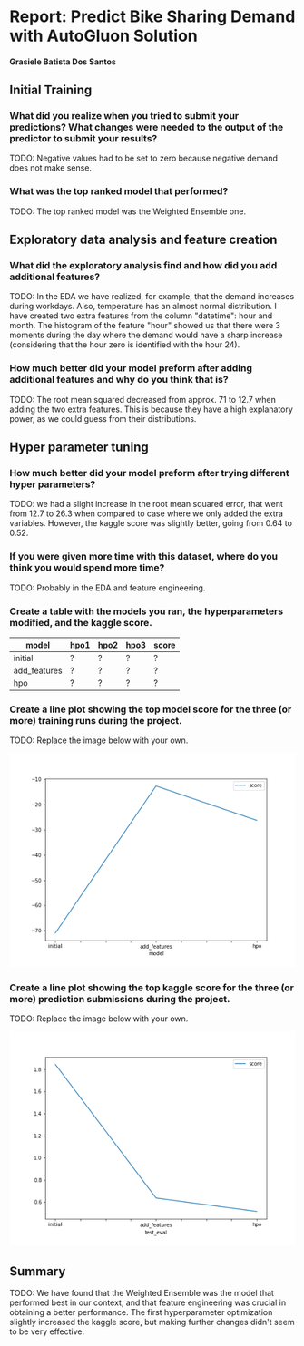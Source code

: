 # Report: Predict Bike Sharing Demand with AutoGluon Solution
#### Grasiele Batista Dos Santos

## Initial Training
### What did you realize when you tried to submit your predictions? What changes were needed to the output of the predictor to submit your results?
TODO: Negative values had to be set to zero because negative demand does not make sense.

### What was the top ranked model that performed?
TODO: The top ranked model was the Weighted Ensemble one.

## Exploratory data analysis and feature creation
### What did the exploratory analysis find and how did you add additional features?
TODO: In the EDA we have realized, for example, that the demand increases during workdays. Also, temperature has an almost normal distribution. I have created two extra features from the column "datetime": hour and month. The histogram of the feature "hour" showed us that there were 3 moments during the day where the demand would have a sharp increase (considering that the hour zero is identified with the hour 24).

### How much better did your model preform after adding additional features and why do you think that is?
TODO: The root mean squared decreased from approx. 71 to 12.7 when adding the two extra features. This is because they have a high explanatory power, as we could guess from their distributions.

## Hyper parameter tuning
### How much better did your model preform after trying different hyper parameters?
TODO: we had a slight increase in the root mean squared error, that went from 12.7 to 26.3 when compared to case where we only added the extra variables. However, the kaggle score was slightly better, going from 0.64 to 0.52.

### If you were given more time with this dataset, where do you think you would spend more time?
TODO: Probably in the EDA and feature engineering.

### Create a table with the models you ran, the hyperparameters modified, and the kaggle score.
|model|hpo1|hpo2|hpo3|score|
|--|--|--|--|--|
|initial|?|?|?|?|
|add_features|?|?|?|?|
|hpo|?|?|?|?|

### Create a line plot showing the top model score for the three (or more) training runs during the project.

TODO: Replace the image below with your own.

![model_train_score.png](model_train_score.png)

### Create a line plot showing the top kaggle score for the three (or more) prediction submissions during the project.

TODO: Replace the image below with your own.

![model_test_score.png](model_test_score.png)

## Summary
TODO: We have found that the Weighted Ensemble was the model that performed best in our context, and that feature engineering was crucial in obtaining a better performance. The first hyperparameter optimization slightly increased the kaggle score, but making further changes didn't seem to be very effective.
